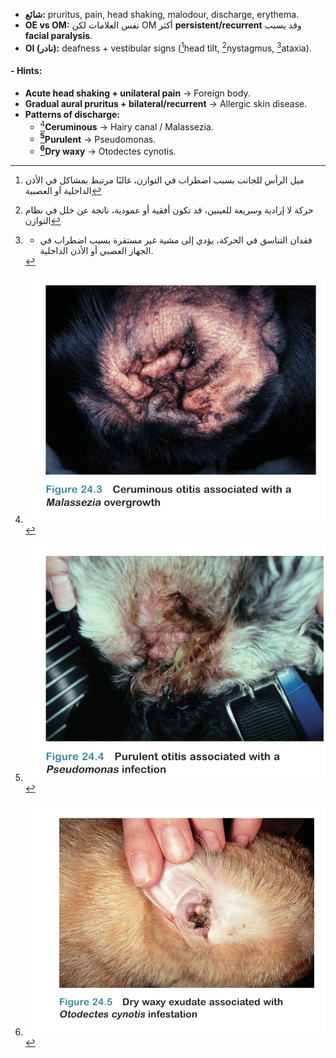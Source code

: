 
- **شائع:** pruritus, pain, head shaking, malodour, discharge, erythema.  
- **OE vs OM:**
نفس العلامات لكن OM أكثر **persistent/recurrent** وقد يسبب **facial paralysis**.  
- **OI (نادر):** deafness + vestibular signs ([^3]head tilt, [^2]nystagmus, [^1]ataxia).  
#### - **Hints:**  
  - **Acute head shaking + unilateral pain** → Foreign body.  
  - **Gradual aural pruritus + bilateral/recurrent** → Allergic skin disease.  
- **Patterns of discharge:**  
  - [^4]**Ceruminous** → Hairy canal / Malassezia.  
  - **[^7]Purulent** → Pseudomonas.  
  - **[^6]Dry waxy** → Otodectes cynotis.  

[^1]: - فقدان التناسق في الحركة، يؤدي إلى مشية غير مستقرة بسبب اضطراب في الجهاز العصبي أو الأذن الداخلية.

[^2]: حركة لا إرادية وسريعة للعينين، قد تكون أفقية أو عمودية، ناتجة عن خلل في نظام التوازن

[^3]: ميل الرأس للجانب بسبب اضطراب في التوازن، غالبًا مرتبط بمشاكل في الأذن الداخلية أو العصبية

[^4]: ![صوره](Images/Pasted%20image%2020250903125135.png)



[^6]: ![صوره](Images/Pasted%20image%2020250903125322.png)


[^7]: ![صوره](Images/Pasted%20image%2020250903125511.png)

